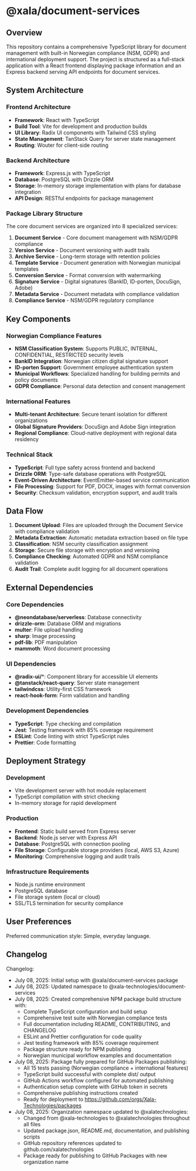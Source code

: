 # @xala/document-services

## Overview

This repository contains a comprehensive TypeScript library for document management with built-in Norwegian compliance (NSM, GDPR) and international deployment support. The project is structured as a full-stack application with a React frontend displaying package information and an Express backend serving API endpoints for document services.

## System Architecture

### Frontend Architecture
- **Framework**: React with TypeScript
- **Build Tool**: Vite for development and production builds
- **UI Library**: Radix UI components with Tailwind CSS styling
- **State Management**: TanStack Query for server state management
- **Routing**: Wouter for client-side routing

### Backend Architecture
- **Framework**: Express.js with TypeScript
- **Database**: PostgreSQL with Drizzle ORM
- **Storage**: In-memory storage implementation with plans for database integration
- **API Design**: RESTful endpoints for package management

### Package Library Structure
The core document services are organized into 8 specialized services:
1. **Document Service** - Core document management with NSM/GDPR compliance
2. **Version Service** - Document versioning with audit trails
3. **Archive Service** - Long-term storage with retention policies
4. **Template Service** - Document generation with Norwegian municipal templates
5. **Conversion Service** - Format conversion with watermarking
6. **Signature Service** - Digital signatures (BankID, ID-porten, DocuSign, Adobe)
7. **Metadata Service** - Document metadata with compliance validation
8. **Compliance Service** - NSM/GDPR regulatory compliance

## Key Components

### Norwegian Compliance Features
- **NSM Classification System**: Supports PUBLIC, INTERNAL, CONFIDENTIAL, RESTRICTED security levels
- **BankID Integration**: Norwegian citizen digital signature support
- **ID-porten Support**: Government employee authentication system
- **Municipal Workflows**: Specialized handling for building permits and policy documents
- **GDPR Compliance**: Personal data detection and consent management

### International Features
- **Multi-tenant Architecture**: Secure tenant isolation for different organizations
- **Global Signature Providers**: DocuSign and Adobe Sign integration
- **Regional Compliance**: Cloud-native deployment with regional data residency

### Technical Stack
- **TypeScript**: Full type safety across frontend and backend
- **Drizzle ORM**: Type-safe database operations with PostgreSQL
- **Event-Driven Architecture**: EventEmitter-based service communication
- **File Processing**: Support for PDF, DOCX, images with format conversion
- **Security**: Checksum validation, encryption support, and audit trails

## Data Flow

1. **Document Upload**: Files are uploaded through the Document Service with compliance validation
2. **Metadata Extraction**: Automatic metadata extraction based on file type
3. **Classification**: NSM security classification assignment
4. **Storage**: Secure file storage with encryption and versioning
5. **Compliance Checking**: Automated GDPR and NSM compliance validation
6. **Audit Trail**: Complete audit logging for all document operations

## External Dependencies

### Core Dependencies
- **@neondatabase/serverless**: Database connectivity
- **drizzle-orm**: Database ORM and migrations
- **multer**: File upload handling
- **sharp**: Image processing
- **pdf-lib**: PDF manipulation
- **mammoth**: Word document processing

### UI Dependencies
- **@radix-ui/***: Component library for accessible UI elements
- **@tanstack/react-query**: Server state management
- **tailwindcss**: Utility-first CSS framework
- **react-hook-form**: Form validation and handling

### Development Dependencies
- **TypeScript**: Type checking and compilation
- **Jest**: Testing framework with 85% coverage requirement
- **ESLint**: Code linting with strict TypeScript rules
- **Prettier**: Code formatting

## Deployment Strategy

### Development
- Vite development server with hot module replacement
- TypeScript compilation with strict checking
- In-memory storage for rapid development

### Production
- **Frontend**: Static build served from Express server
- **Backend**: Node.js server with Express API
- **Database**: PostgreSQL with connection pooling
- **File Storage**: Configurable storage providers (local, AWS S3, Azure)
- **Monitoring**: Comprehensive logging and audit trails

### Infrastructure Requirements
- Node.js runtime environment
- PostgreSQL database
- File storage system (local or cloud)
- SSL/TLS termination for security compliance

## User Preferences

Preferred communication style: Simple, everyday language.

## Changelog

Changelog:
- July 08, 2025: Initial setup with @xala/document-services package
- July 08, 2025: Updated namespace to @xala-technologies/document-services  
- July 08, 2025: Created comprehensive NPM package build structure with:
  - Complete TypeScript configuration and build setup
  - Comprehensive test suite with Norwegian compliance tests
  - Full documentation including README, CONTRIBUTING, and CHANGELOG
  - ESLint and Prettier configuration for code quality
  - Jest testing framework with 85% coverage requirement
  - Package structure ready for NPM publishing
  - Norwegian municipal workflow examples and documentation
- July 08, 2025: Package fully prepared for GitHub Packages publishing:
  - All 15 tests passing (Norwegian compliance + international features)
  - TypeScript build successful with complete dist/ output
  - GitHub Actions workflow configured for automated publishing
  - Authentication setup complete with GitHub token in secrets
  - Comprehensive publishing instructions created
  - Ready for deployment to https://github.com/orgs/Xala-Technologies/packages
- July 08, 2025: Organization namespace updated to @xalatechnologies:
  - Changed from @xala-technologies to @xalatechnologies throughout all files
  - Updated package.json, README.md, documentation, and publishing scripts
  - GitHub repository references updated to github.com/xalatechnologies
  - Package ready for publishing to GitHub Packages with new organization name